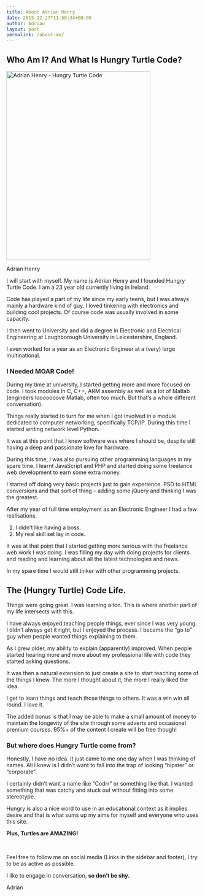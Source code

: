```yaml
---
title: About Adrian Henry
date: 2015-12-27T11:58:34+00:00
author: Adrian
layout: post
permalink: /about-me/
---
```


## Who Am I? And What Is Hungry Turtle Code?

<div id="attachment_471" style="width: 385px" class="wp-caption alignright">
  <img class="wp-image-471" src="https://res.cloudinary.com/djxscnpzf/image/upload/c_scale,w_375/v1452546933/File_007_npha3t.webp" alt="Adrian Henry - Hungry Turtle Code" width="375" height="493" />
  
  <p class="wp-caption-text">
    Adrian Henry
  </p>
</div>

I will start with myself. My name is Adrian Henry and I founded Hungry Turtle Code. I am a 23 year old currently living in Ireland.

Code has played a part of my life since my early teens, but I was always mainly a hardware kind of guy. I loved tinkering with electronics and building cool projects. Of course code was usually involved in some capacity.

I then went to University and did a degree in Electronic and Electrical Engineering at Loughborough University in Leicestershire, England.

I even worked for a year as an Electronic Engineer at a (very) large multinational.

### I Needed MOAR Code!

During my time at university, I started getting more and more focused on code. I took modules in C, C++, ARM assembly as well as a lot of Matlab (engineers looooooove Matlab, often too much. But that&#8217;s a whole different conversation).

Things really started to turn for me when I got involved in a module dedicated to computer networking, specifically TCP/IP. During this time I started writing network level Python.

It was at this point that I knew software was where I should be, despite still having a deep and passionate love for hardware.

During this time, I was also pursuing other programming languages in my spare time. I learnt JavaScript and PHP and started doing some freelance web development to earn some extra money.

I started off doing very basic projects just to gain experience. PSD to HTML conversions and that sort of thing &#8211; adding some jQuery and thinking I was the greatest.

After my year of full time employment as an Electronic Engineer I had a few realisations.

  1. I didn&#8217;t like having a boss.
  2. My real skill set lay in code.

It was at that point that I started getting more serious with the freelance web work I was doing. I was filling my day with doing projects for clients and reading and learning about all the latest technologies and news.

In my spare time I would still tinker with other programming projects.

## The (Hungry Turtle) Code Life.

Things were going great. I was learning a ton. This is where another part of my life intersects with this.

I have always enjoyed teaching people things, ever since I was very young. I didn&#8217;t always get it right, but I enjoyed the process. I became the &#8220;go to&#8221; guy when people wanted things explaining to them.

As I grew older, my ability to explain (apparently) improved. When people started hearing more and more about my professional life with code they started asking questions.

It was then a natural extension to just create a site to start teaching some of the things I knew. The more I thought about it, the more I really liked the idea.

I get to learn things and teach those things to others. It was a win win all round. I love it.

The added bonus is that I may be able to make a small amount of money to maintain the longevity of the site through some adverts and occasional premium courses. 95%+ of the content I create will be free though!

### But where does Hungry Turtle come from?

Honestly, I have no idea. It just came to me one day when I was thinking of names. All I knew is I didn&#8217;t want to fall into the trap of looking &#8220;hipster&#8221; or &#8220;corporate&#8221;.

I certainly didn&#8217;t want a name like &#8220;Codrr&#8221; or something like that. I wanted something that was catchy and stuck out without fitting into some stereotype.

Hungry is also a nice word to use in an educational context as it implies desire and that is what sums up my aims for myself and everyone who uses this site.

**Plus, Turtles are AMAZING!**

&nbsp;

Feel free to follow me on social media (Links in the sidebar and footer), I try to be as active as possible.

I like to engage in conversation, **so don&#8217;t be shy.**

Adrian
